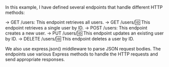 In this example, I have defined several endpoints that handle different HTTP methods:

-> GET /users: This endpoint retrieves all users.
-> GET /users/:id: This endpoint retrieves a single user by ID.
-> POST /users: This endpoint creates a new user.
-> PUT /users/:id: This endpoint updates an existing user by ID.
-> DELETE /users/:id: This endpoint deletes a user by ID.

We also use express.json() middleware to parse JSON request bodies. The endpoints use various Express methods to handle the HTTP requests and send appropriate responses.
